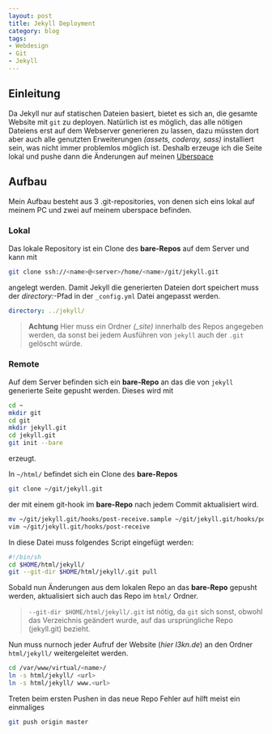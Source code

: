 ```yaml
---
layout: post 
title: Jekyll Deployment
category: blog
tags:
- Webdesign
- Git
- Jekyll
---
```


## Einleitung

Da Jekyll nur auf statischen Dateien basiert, bietet es sich an, die gesamte Website mit `git` zu deployen.
Natürlich ist es möglich, das alle nötigen Dateiens erst auf dem Webserver generieren zu lassen, dazu müssten dort aber auch alle genutzten Erweiterungen _(assets, coderay, sass)_ installiert sein, was nicht immer problemlos möglich ist.
Deshalb erzeuge ich die Seite lokal und pushe dann die Änderungen auf meinen [Uberspace](www.uberspace.de)

<!-- break -->

## Aufbau

Mein Aufbau besteht aus 3 .git-repositories, von denen sich eins lokal auf meinem PC und zwei auf meinem uberspace befinden.

### Lokal

Das lokale Repository ist ein Clone des **bare-Repos** auf dem Server und kann mit

~~~ bash
git clone ssh://<name>@<server>/home/<name>/git/jekyll.git
~~~

angelegt werden.
Damit Jekyll die generierten Dateien dort speichert muss der *directory:*-Pfad in der `_config.yml` Datei angepasst werden.  

~~~ yaml
directory: ../jekyll/
~~~

> __Achtung__
> Hier muss ein Ordner *(_site)* innerhalb des Repos angegeben werden, da sonst bei jedem Ausführen von `jekyll` auch der `.git` gelöscht würde.

### Remote

Auf dem Server befinden sich ein **bare-Repo** an das die von `jekyll` generierte Seite gepusht werden. Dieses wird mit 

~~~ bash
cd ~  
mkdir git
cd git   
mkdir jekyll.git
cd jekyll.git
git init --bare
~~~

erzeugt.

In `~/html/` befindet sich ein Clone des **bare-Repos**  

~~~ bash
git clone ~/git/jekyll.git
~~~

der mit einem git-hook im **bare-Repo** nach jedem Commit aktualisiert wird.

~~~ bash
mv ~/git/jekyll.git/hooks/post-receive.sample ~/git/jekyll.git/hooks/post-receive
vim ~/git/jekyll.git/hooks/post-receive 
~~~

In diese Datei muss folgendes Script eingefügt werden:

~~~ bash
#!/bin/sh
cd $HOME/html/jekyll/
git --git-dir $HOME/html/jekyll/.git pull
~~~

Sobald nun Änderungen aus dem lokalen Repo an das **bare-Repo** gepusht werden, aktualisiert sich auch das Repo im `html/` Ordner.

> `--git-dir $HOME/html/jekyll/.git` ist nötig, da `git` sich sonst, obwohl das Verzeichnis geändert wurde, auf das ursprüngliche Repo (jekyll.git) bezieht.

Nun muss nurnoch jeder Aufruf der Website (*hier l3kn.de*) an den Ordner `html/jekyll/` weitergeleitet werden.

~~~ bash
cd /var/www/virtual/<name>/
ln -s html/jekyll/ <url> 
ln -s html/jekyll/ www.<url> 
~~~

Treten beim ersten Pushen in das neue Repo Fehler auf hilft meist ein einmaliges

~~~ bash
git push origin master
~~~
